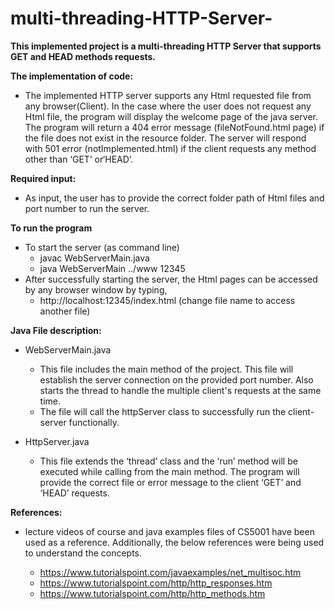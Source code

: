 # multi-threading-HTTP-Server-


**This implemented project is a multi-threading HTTP Server that supports GET and HEAD methods requests.**

**The implementation of code:**
- The implemented HTTP server supports any Html requested file from any browser(Client). In the case where the user does not request any Html file, the program will display the welcome page of the java server. The program will return a 404 error message (fileNotFound.html page) if the file does not exist in the resource folder. The server will respond with 501 error (notImplemented.html) if the client requests any method other than ‘GET’ or‘HEAD’.  

**Required input:**
- As input, the user has to provide the correct folder path of Html files and port number to run the server. 


**To run the program**

- To start the server (as command line)
  - javac WebServerMain.java
  - java WebServerMain ../www 12345
- After successfully starting the server, the Html pages can be accessed by any browser window by typing, 
  - http://localhost:12345/index.html (change file name to access another file)
    
**Java File description:**

- WebServerMain.java
	- This file includes the main method of the project. This file will establish the server connection on the provided port number. Also starts the thread to handle the multiple client's requests at the same time. 
	 - The file will call the httpServer class to successfully run the client-server functionally. 

- HttpServer.java
	- This file extends the ‘thread’ class and the ‘run’ method will be executed while calling from the main method. The program will provide the correct file or error message to the client ‘GET’ and ‘HEAD’ requests. 
      
**References:**

- lecture videos of course and java examples files of CS5001 have been used as a reference. Additionally, the below references were being used to understand the concepts. 

   - https://www.tutorialspoint.com/javaexamples/net_multisoc.htm
   -  https://www.tutorialspoint.com/http/http_responses.htm
   -  https://www.tutorialspoint.com/http/http_methods.htm





